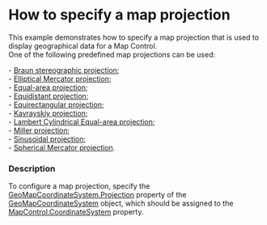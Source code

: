 # How to specify a map projection


<p>This example demonstrates how to specify a map projection that is used to display geographical data for a Map Control.<br />One of the following predefined map projections can be used:</p>
- <a href="https://documentation.devexpress.com/#WindowsForms/clsDevExpressXtraMapBraunStereographicProjectiontopic">Braun stereographic projection</a>;<br />- <a href="https://documentation.devexpress.com/#WindowsForms/clsDevExpressXtraMapEllipticalMercatorProjectiontopic">Elliptical Mercator projection</a>;<br />- <a href="https://documentation.devexpress.com/#WindowsForms/clsDevExpressXtraMapEqualAreaProjectiontopic">Equal-area projection</a>;<br />- <a href="https://documentation.devexpress.com/#WindowsForms/clsDevExpressXtraMapEquidistantProjectiontopic">Equidistant projection</a>;<br />- <a href="https://documentation.devexpress.com/#WindowsForms/clsDevExpressXtraMapEquirectangularProjectiontopic">Equirectangular projection</a>;<br />- <a href="https://documentation.devexpress.com/#WindowsForms/clsDevExpressXtraMapKavrayskiyProjectiontopic">Kavrayskiy projection</a>;<br />- <a href="https://documentation.devexpress.com/#WindowsForms/clsDevExpressXtraMapLambertCylindricalEqualAreaProjectiontopic">Lambert Cylindrical Equal-area projection</a>;<br />- <a href="https://documentation.devexpress.com/#WindowsForms/clsDevExpressXtraMapMillerProjectiontopic">Miller projection</a>;<br />- <a href="https://documentation.devexpress.com/#WindowsForms/clsDevExpressXtraMapSinusoidalProjectiontopic">Sinusoidal projection</a>;<br />- <a href="https://documentation.devexpress.com/#WindowsForms/clsDevExpressXtraMapSphericalMercatorProjectiontopic">Spherical Mercator projection</a>.


<h3>Description</h3>

To configure a map projection, specify the <a href="https://documentation.devexpress.com/#WindowsForms/DevExpressXtraMapGeoMapCoordinateSystem_Projectiontopic">GeoMapCoordinateSystem.Projection</a>&nbsp;property of the <a href="https://documentation.devexpress.com/#WindowsForms/clsDevExpressXtraMapGeoMapCoordinateSystemtopic">GeoMapCoordinateSystem</a>&nbsp;object, which&nbsp;should be assigned to the <a href="https://documentation.devexpress.com/#WindowsForms/DevExpressXtraMapMapControl_CoordinateSystemtopic">MapControl.CoordinateSystem</a>&nbsp;property.

<br/>


